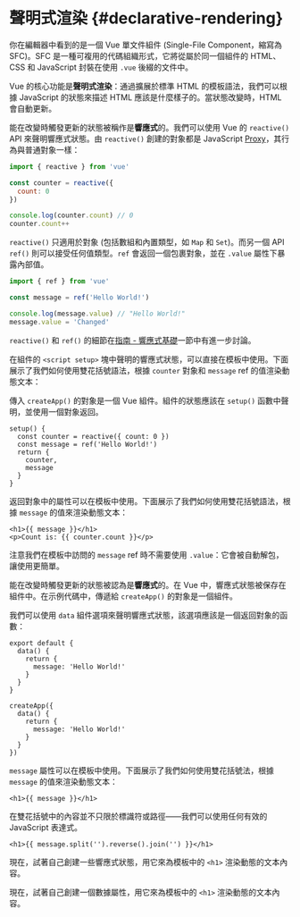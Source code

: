 # 聲明式渲染 {#declarative-rendering}

<div class="sfc">

你在編輯器中看到的是一個 Vue 單文件組件 (Single-File Component，縮寫為 SFC)。SFC 是一種可複用的代碼組織形式，它將從屬於同一個組件的 HTML、CSS 和 JavaScript 封裝在使用 `.vue` 後綴的文件中。

</div>

Vue 的核心功能是**聲明式渲染**：通過擴展於標準 HTML 的模板語法，我們可以根據 JavaScript 的狀態來描述 HTML 應該是什麼樣子的。當狀態改變時，HTML 會自動更新。

<div class="composition-api">

能在改變時觸發更新的狀態被稱作是**響應式**的。我們可以使用 Vue 的 `reactive()` API 來聲明響應式狀態。由 `reactive()` 創建的對象都是 JavaScript [Proxy](https://developer.mozilla.org/en-US/docs/Web/JavaScript/Reference/Global_Objects/Proxy)，其行為與普通對象一樣：

```js
import { reactive } from 'vue'

const counter = reactive({
  count: 0
})

console.log(counter.count) // 0
counter.count++
```

`reactive()` 只適用於對象 (包括數組和內置類型，如 `Map` 和 `Set`)。而另一個 API `ref()` 則可以接受任何值類型。`ref` 會返回一個包裹對象，並在 `.value` 屬性下暴露內部值。

```js
import { ref } from 'vue'

const message = ref('Hello World!')

console.log(message.value) // "Hello World!"
message.value = 'Changed'
```

`reactive()` 和 `ref()` 的細節在<a target="_blank" href="/guide/essentials/reactivity-fundamentals.html">指南 - 響應式基礎</a>一節中有進一步討論。

<div class="sfc">

在組件的 `<script setup>` 塊中聲明的響應式狀態，可以直接在模板中使用。下面展示了我們如何使用雙花括號語法，根據 `counter` 對象和 `message` ref 的值渲染動態文本：

</div>

<div class="html">

傳入 `createApp()` 的對象是一個 Vue 組件。組件的狀態應該在 `setup()` 函數中聲明，並使用一個對象返回。

```js{2,5}
setup() {
  const counter = reactive({ count: 0 })
  const message = ref('Hello World!')
  return {
    counter,
    message
  }
}
```

返回對象中的屬性可以在模板中使用。下面展示了我們如何使用雙花括號語法，根據 `message` 的值來渲染動態文本：

</div>

```vue-html
<h1>{{ message }}</h1>
<p>Count is: {{ counter.count }}</p>
```

注意我們在模板中訪問的 `message` ref 時不需要使用 `.value`：它會被自動解包，讓使用更簡單。

</div>

<div class="options-api">

能在改變時觸發更新的狀態被認為是**響應式**的。在 Vue 中，響應式狀態被保存在組件中。<span class="html">在示例代碼中，傳遞給 `createApp()` 的對象是一個組件。</span>

我們可以使用 `data` 組件選項來聲明響應式狀態，該選項應該是一個返回對象的函數：

<div class="sfc">

```js{3-5}
export default {
  data() {
    return {
      message: 'Hello World!'
    }
  }
}
```

</div>
<div class="html">

```js{3-5}
createApp({
  data() {
    return {
      message: 'Hello World!'
    }
  }
})
```

</div>

`message` 屬性可以在模板中使用。下面展示了我們如何使用雙花括號法，根據 `message` 的值來渲染動態文本：

```vue-html
<h1>{{ message }}</h1>
```

</div>

在雙花括號中的內容並不只限於標識符或路徑——我們可以使用任何有效的 JavaScript 表達式。

```vue-html
<h1>{{ message.split('').reverse().join('') }}</h1>
```

<div class="composition-api">

現在，試著自己創建一些響應式狀態，用它來為模板中的 `<h1>` 渲染動態的文本內容。

</div>

<div class="options-api">

現在，試著自己創建一個數據屬性，用它來為模板中的 `<h1>` 渲染動態的文本內容。

</div>
